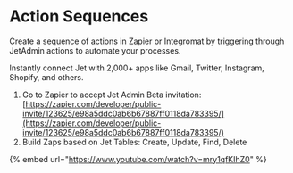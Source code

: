 # Action Sequences

Create a sequence of actions in Zapier or Integromat by triggering through JetAdmin actions to automate your processes.&#x20;

Instantly connect Jet with 2,000+ apps like Gmail, Twitter, Instagram, Shopify, and others.

1. Go to Zapier to accept Jet Admin Beta invitation: [https://zapier.com/developer/public-invite/123625/e98a5ddc0ab6b67887ff0118da783395/](https://zapier.com/developer/public-invite/123625/e98a5ddc0ab6b67887ff0118da783395/)
2. Build Zaps based on Jet Tables: Create, Update, Find, Delete

{% embed url="https://www.youtube.com/watch?v=mry1qfKIhZ0" %}
